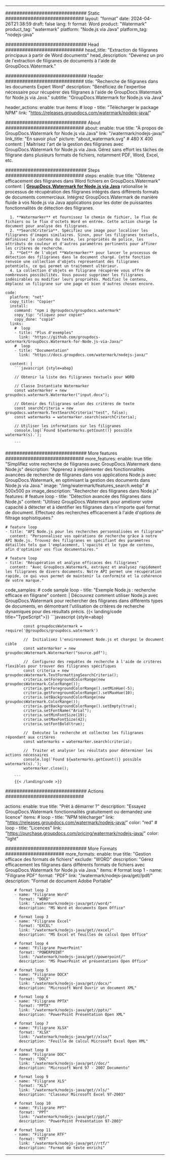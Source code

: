 
---
############################# Static ############################
layout: "format"
date:  2024-04-26T21:38:59
draft: false
lang: fr
format: Word
product: "Watermark"
product_tag: "watermark"
platform: "Node.js via Java"
platform_tag: "nodejs-java"

############################# Head ############################
head_title: "Extraction de filigranes principaux à partir de Word documents"
head_description: "Devenez un pro de l'extraction de filigranes de documents à l'aide de GroupDocs.Watermark."

############################# Header ############################
title: "Recherche de filigranes dans les documents Expert Word" 
description: "Bénéficiez de l'expertise nécessaire pour récupérer des filigranes à l'aide de GroupDocs.Watermark for Node.js via Java."
subtitle: "GroupDocs.Watermark for Node.js via Java" 

header_actions:
  enable: true
  items:
    #  loop
    - title: "Télécharger le package NPM"
      link: "https://releases.groupdocs.com/watermark/nodejs-java/"
      
############################# About ############################
about:
    enable: true
    title: "À propos de GroupDocs.Watermark for Node.js via Java"
    link: "/watermark/nodejs-java/"
    link_title: "En savoir plus"
    picture: "about_watermark.svg" # 480 X 400
    content: |
       Maîtrisez l'art de la gestion des filigranes avec GroupDocs.Watermark for Node.js via Java. Gérez sans effort les tâches de filigrane dans plusieurs formats de fichiers, notamment PDF, Word, Excel, etc.

############################# Steps ############################
steps:
    enable: true
    title: "Obtenez efficacement des filigranes dans Word fichiers en GroupDocs.Watermark"
    content: |
      **[GroupDocs.Watermark for Node.js via Java](https://products.groupdocs.com/watermark/nodejs-java/)** rationalise le processus de récupération des filigranes intégrés dans différents formats de documents commerciaux. Intégrez GroupDocs.Watermark de manière fluide à vos Node.js via Java applications pour les doter de puissantes fonctionnalités de détection des filigranes.
      
      1. **Watermarker** et fournissez le chemin de fichier, le flux de fichiers ou le flux d'octets Word en entrée. Cette action charge le document pour analyse des filigranes.
      2. **SearchCriteria**. Spécifiez une image pour localiser les filigranes d'images similaires. Sinon, pour les filigranes textuels, définissez le contenu du texte, les propriétés de police, les attributs de couleur et d'autres paramètres pertinents pour affiner les critères de recherche.
      3. **Get** de l'objet **Watermarker** pour lancer le processus de détection des filigranes dans le document chargé. Cette fonction renvoie une collection d'objets représentant des filigranes potentiels, ce qui permet un traitement ultérieur.
      4. La collection d'objets en filigrane récupérée vous offre de nombreuses possibilités. Vous pouvez supprimer les filigranes indésirables ou modifier leurs propriétés. Modifiez le contenu, déplacez un filigrane sur une page et bien d'autres choses encore.
   
    code:
      platform: "net"
      copy_title: "Copier"
      install:
        command: "npm i @groupdocs/groupdocs.watermark"
        copy_tip: "cliquez pour copier"
        copy_done: "copié"
      links:
        #  loop
        - title: "Plus d'exemples"
          link: "https://github.com/groupdocs-watermark/GroupDocs.Watermark-for-Node.js-via-Java/"
        #  loop
        - title: "Documentation"
          link: "https://docs.groupdocs.com/watermark/nodejs-java/"
          
      content: |
        ```javascript {style=abap}

        // Obtenir la liste des filigranes textuels pour WORD

        // Classe Instantiate Watermarker
        const watermarker = new groupdocs.watermark.Watermarker("input.docx");
        
        // Obtenir des filigranes selon des critères de texte
        const searchCriteria = new groupdocs.watermark.TextSearchCriteria("test", false);
        const watermarks = watermarker.search(searchCriteria);

        // Utiliser les informations sur les filigranes
        console.log(`Found ${watermarks.getCount()} possible watermark(s).`);
        
        ```            

############################# More features ############################
more_features:
  enable: true
  title: "Simplifiez votre recherche de filigranes avec GroupDocs.Watermark dans Node.js"
  description: "Apprenez à implémenter des fonctionnalités avancées de recherche de filigranes dans vos applications Node.js avec GroupDocs.Watermark, en optimisant la gestion des documents dans Node.js via Java."
  image: "/img/watermark/features_search.webp" # 500x500 px
  image_description: "Rechercher des filigranes dans Node.js"
  features:
    # feature loop
    - title: "Détection avancée des filigranes dans Node.js"
      content: "Utilisez GroupDocs.Watermark pour améliorer votre capacité à détecter et à identifier les filigranes dans n'importe quel format de document. Effectuez des recherches efficacement à l'aide d'options de filtrage sophistiquées."

    # feature loop
    - title: "API Node.js pour les recherches personnalisées en filigrane"
      content: "Personnalisez vos opérations de recherche grâce à notre API Node.js. Trouvez des filigranes en spécifiant des paramètres détaillés tels que l'emplacement, l'opacité et le type de contenu, afin d'optimiser vos flux documentaires."

    # feature loop
    - title: "Récupération et analyse efficaces des filigranes"
      content: "Avec GroupDocs.Watermark, extrayez et analysez rapidement les filigranes de divers documents. Notre API permet une récupération rapide, ce qui vous permet de maintenir la conformité et la cohérence de votre marque."
      
  code_samples:
    # code sample loop
    - title: "Exemple Node.js : recherche efficace en filigrane"
      content: |
        Découvrez comment utiliser Node.js avec GroupDocs.Watermark pour rechercher des filigranes dans différents types de documents, en démontrant l'utilisation de critères de recherche dynamiques pour des résultats précis.
        {{< landing/code title="TypeScript">}}
        ```javascript {style=abap}
        
            const groupdocsWatermark = require('@groupdocs/groupdocs.watermark')

            //  Initialisez l'environnement Node.js et chargez le document cible
            const watermarker = new groupdocsWatermark.Watermarker("source.pdf");

            //  Configurez des requêtes de recherche à l'aide de critères flexibles pour trouver des filigranes spécifiques
            const criteria = new groupdocsWatermark.TextFormattingSearchCriteria();
            criteria.setForegroundColorRange(new groupdocsWatermark.ColorRange());
            criteria.getForegroundColorRange().setMinHue(-5);
            criteria.getForegroundColorRange().setMaxHue(10);
            criteria.setBackgroundColorRange(new groupdocsWatermark.ColorRange());
            criteria.getBackgroundColorRange().setEmpty(true);
            criteria.setFontName("Arial");
            criteria.setMinFontSize(19);
            criteria.setMaxFontSize(42);
            criteria.setFontBold(true);
  
            //  Exécutez la recherche et collectez les filigranes répondant aux critères
            const watermarks = watermarker.search(criteria);

            //  Traiter et analyser les résultats pour déterminer les actions nécessaires
            console.log(`Found ${watermarks.getCount()} possible watermark(s).`);
            watermarker.close();

        ```
        {{< /landing/code >}}


############################# Actions ############################

actions:
  enable: true
  title: "Prêt à démarrer ?"
  description: "Essayez GroupDocs.Watermark fonctionnalités gratuitement ou demandez une licence"
  items:
    #  loop
    - title: "NPM télécharger"
      link: "https://releases.groupdocs.com/watermark/nodejs-java/"
      color: "red"
        #  loop
    - title: "Licences"
      link: "https://purchase.groupdocs.com/pricing/watermark/nodejs-java/"
      color: "light"


############################# More Formats #####################
more_formats:
    enable: true
    title: "Gestion efficace des formats de fichiers"
    exclude: "WORD"
    description: "Gérez efficacement les filigranes dans différents formats de fichiers avec GroupDocs.Watermark for Node.js via Java."
    items: 
        # format loop 1
        - name: "Filigrane PDF"
          format: "PDF"
          link: "/watermark/nodejs-java/get//pdf/"
          description: "Format de document Adobe Portable"

        # format loop 2
        - name: "Filigrane Word"
          format: "WORD"
          link: "/watermark/nodejs-java/get//word/"
          description: "MS Word et documents Open Office"
          
        # format loop 3
        - name: "Filigrane Excel"
          format: "EXCEL"
          link: "/watermark/nodejs-java/get//excel/"
          description: "MS Excel et feuilles de calcul Open Office"

        # format loop 4
        - name: "Filigrane PowerPoint"
          format: "POWERPOINT"
          link: "/watermark/nodejs-java/get//powerpoint/"
          description: "MS PowerPoint et présentations Open Office"

        # format loop 5
        - name: "Filigrane DOCX"
          format: "DOCX"
          link: "/watermark/nodejs-java/get//docx/"
          description: "Microsoft Word Ouvrir un document XML"
          
        # format loop 6
        - name: "Filigrane PPTX"
          format: "PPTX"
          link: "/watermark/nodejs-java/get//pptx/"
          description: "PowerPoint Présentation Open XML"
          
        # format loop 7
        - name: "Filigrane XLSX"
          format: "XLSX"
          link: "/watermark/nodejs-java/get//xlsx/"
          description: "Feuille de calcul Microsoft Excel Open XML"

        # format loop 8
        - name: "Filigrane DOC"
          format: "DOC"
          link: "/watermark/nodejs-java/get//doc/"
          description: "Microsoft Word 97 - 2007 Documento"

        # format loop 9
        - name: "Filigrane XLS"
          format: "XLS"
          link: "/watermark/nodejs-java/get//xls/"
          description: "Classeur Microsoft Excel 97-2003"

        # format loop 10
        - name: "Filigrane PPT"
          format: "PPT"
          link: "/watermark/nodejs-java/get//ppt/"
          description: "PowerPoint Présentation 97-2003"

        # format loop 11
        - name: "Filigrane RTF"
          format: "RTF"
          link: "/watermark/nodejs-java/get//rtf/"
          description: "Format de texte enrichi"

---